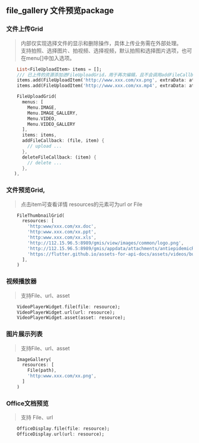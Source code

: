 ## file_gallery 文件预览package

### 文件上传Grid
> 内部仅实现选择文件的显示和删除操作，具体上传业务需在外部处理。<br/>
> 支持拍照、选择图片、拍视频、选择视频，默认拍照和选择图片选项，也可在menu[]中加入选项。

```dart
    List<FileUploadItem> items = [];
    /// 已上传的资源添加进FileUploadGrid，用于再次编辑，且不会调用addFileCallback回调
    items.add(FileUploadItem('http://www.xxx.com/xx.png', extraData: attachment));
    items.add(FileUploadItem('http://www.xxx.com/xx.mp4', extraData: attachment));

    FileUploadGrid(
      menus: [
        Menu.IMAGE,
        Menu.IMAGE_GALLERY,
        Menu.VIDEO,
        Menu.VIDEO_GALLERY
      ],
      items: items,
      addFileCallback: (file, item) {
        // upload ...
      },
      deleteFileCallback: (item) {
        // delete ...
      },
   ),
```

### 文件预览Grid, 
> 点击item可查看详情
> resources的元素可为url or File

```dart
    FileThumbnailGrid(
      resources: [
        'http:www/xxx.com/xx.doc',
        'http:www.xxx.com/xx.ppt',
        'http:www.xxx.com/xx.xls',
        'http://112.15.96.5:8989/gmis/view/images/common/logo.png',
        'http://112.15.96.5:8989/gmis/appdata/attachments/antiepidemicReport/202102/13611.docx',
        'https://flutter.github.io/assets-for-api-docs/assets/videos/butterfly.mp4',
      ],
    )
```

### 视频播放器 
> 支持File、url、asset
```dart
    VideoPlayerWidget.file(file: resource);
    VideoPlayerWidget.url(url: resource);
    VideoPlayerWidget.asset(asset: resource);
```

### 图片展示列表
> 支持File、url、asset
```dart
    ImageGallery(
      resources: [
        File(path),
        'http:www.xxx.com/xx.png',
      ]
    )
```

### Office文档预览 
> 支持 File、url
```dart
    OfficeDisplay.file(file: resource);
    OfficeDisplay.url(url: resource);
```
